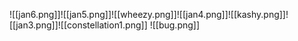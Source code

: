 ![[jan6.png]]![[jan5.png]]![[wheezy.png]]![[jan4.png]]![[kashy.png]]![[jan3.png]]![[constellation1.png]]
![[bug.png]]